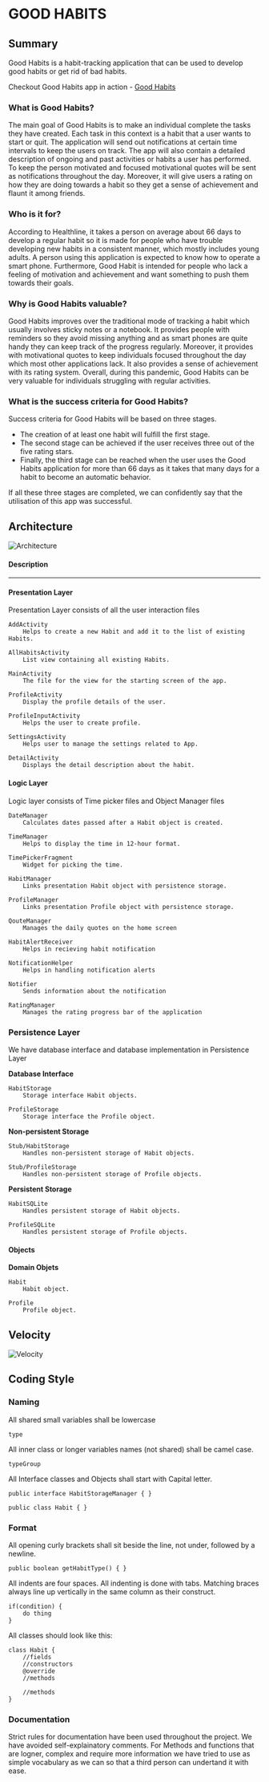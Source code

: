 # GOOD HABITS 


## Summary
Good Habits is a habit-tracking application that can be used to develop good habits or get rid of bad habits.

Checkout Good Habits app in action - [Good Habits](https://amandhilloncs.github.io/Good-Habits/)
### What is Good Habits?
The main goal of Good Habits is to make an individual complete the tasks they have created. Each task in this context is a habit that a user wants to start or quit. The application will send out notifications at certain time intervals to keep the users on track. The app will also contain a detailed description of ongoing and past activities or habits a user has performed. To keep the person motivated and focused motivational quotes will be sent as notifications throughout the day. Moreover, it will give users a rating on how they are doing towards a habit so they get a sense of achievement and flaunt it among friends.

### Who is it for?
According to Healthline, it takes a person on average about 66 days to develop a regular habit so it is made for people who have trouble developing new habits in a consistent manner, which mostly includes young adults. A person using this application is expected to know how to operate a smart phone. Furthermore, Good Habit is intended for people who lack a feeling of motivation and achievement and want something to push them towards their goals.  

### Why is Good Habits valuable?
Good Habits improves over the traditional mode of tracking a habit which usually involves sticky notes or a notebook. It provides people with reminders so they avoid missing anything and as smart phones are quite handy they can keep track of the progress regularly. Moreover, it provides with motivational quotes to keep individuals focused throughout the day which most other applications lack. It also provides a sense of achievement with its rating system. Overall, during this pandemic, Good Habits can be very valuable for individuals struggling with regular activities.

### What is the success criteria for Good Habits?
Success criteria for Good Habits will be based on three stages. 
* The creation of at least one habit will fulfill the first stage. 
* The second stage can be achieved if the user receives three out of the five rating stars. 
* Finally, the third stage can be reached when the user uses the Good Habits application for more than 66 days as it takes that many days for a habit to become an automatic behavior.

If all these three stages are completed, we can confidently say that the utilisation of this app was successful.

## Architecture
![Architecture](/docs/Architecture3.png)
#### Description 
---
#### **Presentation Layer**
Presentation Layer consists of all the user interaction files 
```
AddActivity 
    Helps to create a new Habit and add it to the list of existing Habits. 
```
```
AllHabitsActivity 
    List view containing all existing Habits.
```
```
MainActivity
    The file for the view for the starting screen of the app.
```
```
ProfileActivity
    Display the profile details of the user.
```
```
ProfileInputActivity
    Helps the user to create profile.
```
```
SettingsActivity
    Helps user to manage the settings related to App.
```
```
DetailActivity
    Displays the detail description about the habit.
```
 


#### **Logic Layer**
Logic layer consists of Time picker files and Object Manager files 
```
DateManager
    Calculates dates passed after a Habit object is created.
```
```
TimeManager
    Helps to display the time in 12-hour format.
```
```
TimePickerFragment
    Widget for picking the time.
```
```
HabitManager
    Links presentation Habit object with persistence storage.
```
```
ProfileManager
    Links presentation Profile object with persistence storage.
```
```
QouteManager
    Manages the daily quotes on the home screen
```
```
HabitAlertReceiver
    Helps in recieving habit notification
```
```
NotificationHelper
    Helps in handling notification alerts
```
```
Notifier
    Sends information about the notification
```
```
RatingManager
    Manages the rating progress bar of the application
```



### **Persistence Layer**
We have database interface and database implementation in Persistence Layer

**Database Interface**
```
HabitStorage
    Storage interface Habit objects.
```
```
ProfileStorage
    Storage interface the Profile object.
```
**Non-persistent Storage**
```
Stub/HabitStorage 
    Handles non-persistent storage of Habit objects.
```
```
Stub/ProfileStorage
    Handles non-persistent storage of Profile objects.
```
**Persistent Storage**
```
HabitSQLite 
    Handles persistent storage of Habit objects.
```
```
ProfileSQLite 
    Handles persistent storage of Profile objects.
```


#### **Objects**
**Domain Objets**
```
Habit
    Habit object.
```
```
Profile
    Profile object.
```

## Velocity 
![Velocity](/docs/Velocity.png)

## Coding Style
### Naming

All shared small variables shall be lowercase 
```
type 
```
All inner class or longer variables names (not shared) shall be camel case.
```
typeGroup
```
All Interface classes and Objects shall start with Capital letter.
```
public interface HabitStorageManager { }
```
```
public class Habit { }
```

 ### Format
 
All opening curly brackets shall sit beside the line, not under, followed by a newline.
```
public boolean getHabitType() { }
```
All indents are four spaces. All indenting is done with tabs.
Matching braces always line up vertically in the same column as their construct.
```
if(condition) {
    do thing
}
```
All classes should look like this:
```
class Habit {
    //fields
    //constructors
    @override
    //methods
    
    //methods
}
```
 

### Documentation

Strict rules for documentation have been used throughout the project. We have avoided self-explainatory comments. For Methods and functions that are logner, complex and require more information we have tried to use as simple vocabulary as we can so that a third person can undertand it with ease.
